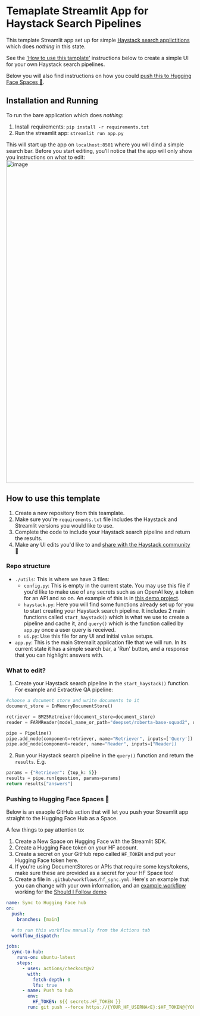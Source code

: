 # Temaplate Streamlit App for Haystack Search Pipelines

This template Streamlit app set up for simple [Haystack search applictitions](https://docs.haystack.deepset.ai/docs/semantic_search) which does _nothing_ in this state.

See the ['How to use this tamplate'](#how-to-use-this-template) instructions below to create a simple UI for your own Haystack search pipelines.

Below you will also find instructions on how you could [push this to Hugging Face Spaces 🤗](#pushing-to-hugging-face-spaces-🤗).

## Installation and Running
To run the bare application which does _nothing_:
1. Install requirements:
`pip install -r requirements.txt`
2. Run the streamlit app:
`streamlit run app.py`

This will start up the app on `localhost:8501` where you will dind a simple search bar. Before you start editing, you'll notice that the app will only show you instructions on what to edit:
<img width="868" alt="image" src="https://github.com/deepset-ai/demo-template/assets/15802862/8a110e46-7c33-469c-8763-a62053c2ca2f">


## How to use this template
1. Create a new repository from this teamplate.
2. Make sure you're `requirements.txt` file includes the Haystack and Streamlit versions you would like to use.
3. Complete the code to include your Haystack search pipeline and return the results.
4. Make any UI edits you'd like to and [share with the Haystack community](https://haystack.deepeset.ai/community) 🥳

### Repo structure
- `./utils`: This is where we have 3 files: 
    - `config.py`: This is empty in the current state. You may use this file if you'd like to make use of any secrets such as an OpenAI key, a token for an API and so on. An example of this is in [this demo project](https://github.com/TuanaCelik/should-i-follow/blob/main/utils/config.py).
    - `haystack.py`: Here you will find some functions already set up for you to start creating your Haystack search pipeline. It includes 2 main functions called `start_haystack()` which is what we use to create a pipeline and cache it, and `query()` which is the function called by `app.py` once a user query is received.
    - `ui.py`: Use this file for any UI and initial value setups.
- `app.py`: This is the main Stremalit application file that we will run. In its current state it has a simple search bar, a 'Run' button, and a response that you can highlight answers with.

### What to edit?
1. Create your Haystack search pipeline in the `start_haystack()` function. For example and Extractive QA pipeline:

```python
#choose a document store and write documents to it
document_store = InMemoryDocumentStore() 

retriever = BM25Retreiver(document_store=document_store)
reader = FARMReader(model_name_or_path="deepset/roberta-base-squad2", use_gpu=True)

pipe = Pipeline()
pipe.add_node(component=retriever, name="Retriever", inputs=['Query'])
pipe.add_node(component=reader, name="Reader", inputs=["Reader])
```
2. Run your Haystack search pipeline in the `query()` function and return the `results`. E.g.
```python
params = {"Retriever": {top_k: 5}}
results = pipe.run(question, params=params)
return results["answers"]
```

### Pushing to Hugging Face Spaces 🤗

Below is an exaople GitHub action that will let you push your Streamlit app straight to the Hugging Face Hub as a Space.

A few things to pay attention to:

1. Create a New Space on Hugging Face with the Streamlit SDK.
2. Create a Hugging Face token on your HF account.
3. Create a secret on your GitHub repo called `HF_TOKEN` and put your Hugging Face token here.
4. If you're using DocumentStores or APIs that require some keys/tokens, make sure these are provided as a secret for your HF Space too!
5. Create a file in `.github/workflows/hf_sync.yml`. Here's an example that you can change with your own information, and an [example workflow](https://github.com/TuanaCelik/should-i-follow/blob/main/.github/workflows/hf_sync.yml) working for the [Should I Follow demo](https://huggingface.co/spaces/deepset/should-i-follow)

```yaml
name: Sync to Hugging Face hub
on:
  push:
    branches: [main]

  # to run this workflow manually from the Actions tab
  workflow_dispatch:

jobs:
  sync-to-hub:
    runs-on: ubuntu-latest
    steps:
      - uses: actions/checkout@v2
        with:
          fetch-depth: 0
          lfs: true
      - name: Push to hub
        env:
          HF_TOKEN: ${{ secrets.HF_TOKEN }}
        run: git push --force https://{YOUR_HF_USERNA<E}:$HF_TOKEN@{YOUR_HF_SPACE_REPO} main
```
